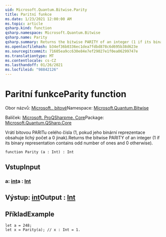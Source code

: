 ```yaml
---
uid: Microsoft.Quantum.Bitwise.Parity
title: Paritní funkce
ms.date: 1/23/2021 12:00:00 AM
ms.topic: article
qsharp.kind: function
qsharp.namespace: Microsoft.Quantum.Bitwise
qsharp.name: Parity
qsharp.summary: Returns the bitwise PARITY of an integer (1 if its binary representation contains odd number of ones and 0 otherwise).
ms.openlocfilehash: b34ef36b0336ec1dea7fdbd878c6d695b38d623e
ms.sourcegitcommit: 71605ea9cc630e84e7ef29027e1f0ea06299747e
ms.translationtype: MT
ms.contentlocale: cs-CZ
ms.lasthandoff: 01/26/2021
ms.locfileid: "98842126"
---
```

# <a name="parity-function"></a><span data-ttu-id="2a320-102">Paritní funkce</span><span class="sxs-lookup"><span data-stu-id="2a320-102">Parity function</span></span>

<span data-ttu-id="2a320-103">Obor názvů: [Microsoft.. bitové](xref:Microsoft.Quantum.Bitwise)</span><span class="sxs-lookup"><span data-stu-id="2a320-103">Namespace: [Microsoft.Quantum.Bitwise](xref:Microsoft.Quantum.Bitwise)</span></span>

<span data-ttu-id="2a320-104">Balíček: [Microsoft. ProQSharpme. Core](https://nuget.org/packages/Microsoft.Quantum.QSharp.Core)</span><span class="sxs-lookup"><span data-stu-id="2a320-104">Package: [Microsoft.Quantum.QSharp.Core](https://nuget.org/packages/Microsoft.Quantum.QSharp.Core)</span></span>


<span data-ttu-id="2a320-105">Vrátí bitovou PARITu celého čísla (1, pokud jeho binární reprezentace obsahuje lichý počet a 0 jinak).</span><span class="sxs-lookup"><span data-stu-id="2a320-105">Returns the bitwise PARITY of an integer (1 if its binary representation contains odd number of ones and 0 otherwise).</span></span>

```qsharp
function Parity (a : Int) : Int
```


## <a name="input"></a><span data-ttu-id="2a320-106">Vstup</span><span class="sxs-lookup"><span data-stu-id="2a320-106">Input</span></span>

### <a name="a--int"></a><span data-ttu-id="2a320-107">a: [int](xref:microsoft.quantum.lang-ref.int)</span><span class="sxs-lookup"><span data-stu-id="2a320-107">a : [Int](xref:microsoft.quantum.lang-ref.int)</span></span>





## <a name="output--int"></a><span data-ttu-id="2a320-108">Výstup: [int](xref:microsoft.quantum.lang-ref.int)</span><span class="sxs-lookup"><span data-stu-id="2a320-108">Output : [Int](xref:microsoft.quantum.lang-ref.int)</span></span>



## <a name="example"></a><span data-ttu-id="2a320-109">Příklad</span><span class="sxs-lookup"><span data-stu-id="2a320-109">Example</span></span>

```qsharp
let a = 248;
let x = Parity(a); // x : Int = 1.
```